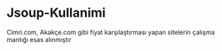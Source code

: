 # Jsoup-Kullanimi

Cimri.com, Akakçe.com gibi fiyat karşılaştırması yapan sitelerin çalışma mantığı esas alınmıştır
